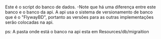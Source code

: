 Este é o script do banco de dados.
-Note que há uma diferença entre este banco e o banco da api. A api usa o sistema de versionamento de banco que é o "FlywayBD", portanto as versões para as 
outras implementações serão colocadas na api.

ps: A pasta onde está o banco na api esta em Resources/db/migraition

